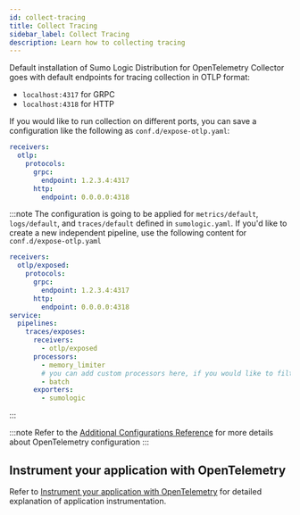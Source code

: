 ```yaml
---
id: collect-tracing
title: Collect Tracing
sidebar_label: Collect Tracing
description: Learn how to collecting tracing
---
```


Default installation of Sumo Logic Distribution for OpenTelemetry Collector goes with default endpoints for tracing collection in OTLP format:

* `localhost:4317` for GRPC
* `localhost:4318` for HTTP

If you would like to run collection on different ports, you can save a configuration like the following as `conf.d/expose-otlp.yaml`:

```yaml
receivers:
  otlp:
    protocols:
      grpc:
        endpoint: 1.2.3.4:4317
      http:
        endpoint: 0.0.0.0:4318
```

:::note
The configuration is going to be applied for `metrics/default`, `logs/default`, and `traces/default` defined in `sumologic.yaml`. If you'd like to create a new independent pipeline, use the following content for `conf.d/expose-otlp.yaml`

```yaml
receivers:
  otlp/exposed:
    protocols:
      grpc:
        endpoint: 1.2.3.4:4317
      http:
        endpoint: 0.0.0.0:4318
service:
  pipelines:
    traces/exposes:
      receivers:
        - otlp/exposed
      processors:
        - memory_limiter
        # you can add custom processors here, if you would like to filter or modify the data
        - batch
      exporters:
        - sumologic
```

:::

:::note
Refer to the [Additional Configurations Reference](/docs/send-data/opentelemetry-collector/data-source-and-configurations/additional-configurations-reference/) for more details about OpenTelemetry configuration
:::

## Instrument your application with OpenTelemetry

Refer to [Instrument your application with OpenTelemetry](/docs/apm/traces/get-started-transaction-tracing/opentelemetry-instrumentation/) for detailed explanation of application instrumentation.
